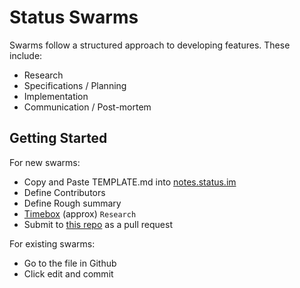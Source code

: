 # Status Swarms

Swarms follow a structured approach to developing features. These include:
- Research
- Specifications / Planning
- Implementation
- Communication / Post-mortem

## Getting Started

For new swarms:
- Copy and Paste TEMPLATE.md into [notes.status.im](https://notes.status.im)
- Define Contributors
- Define Rough summary
- [Timebox](https://en.wikipedia.org/wiki/Timeboxing) (approx) `Research`
- Submit to [this repo](https://github.com/status-im/swarms) as a pull request

For existing swarms:
- Go to the file in Github
- Click edit and commit
